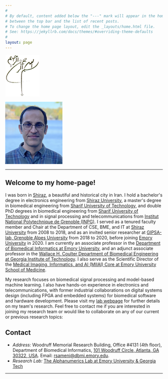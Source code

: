 ```yaml
---
#
# By default, content added below the "---" mark will appear in the home page
# between the top bar and the list of recent posts.
# To change the home page layout, edit the _layouts/home.html file.
# See: https://jekyllrb.com/docs/themes/#overriding-theme-defaults
#
layout: page
---
```

![](./assets/images/bismillah.jpg)

![Reza Sameni](./assets/images/reza-sameni.png)

---
## Welcome to my home-page!

I was born in [Shiraz](https://en.wikipedia.org/wiki/Shiraz), a beautiful and historical city in Iran. I hold a bachelor's degree in electronics engineering from [Shiraz University](https://shirazu.ac.ir/), a master's degree in biomedical engineering from [Sharif University of Technology](http://www.en.sharif.edu/), and double PhD degrees in biomedical engineering from [Sharif University of Technology](http://www.en.sharif.edu/) and in signal processing and telecommunications from [Institut National Polytechnique de Grenoble (INPG)](https://www.grenoble-inp.fr/). I served as a tenured faculty member and Chair at the Department of CSE, BME, and IT at [Shiraz University](https://shirazu.ac.ir/) from 2008 to 2018, and as an invited senior researcher at [GIPSA-lab, Grenoble Alpes University](https://www.gipsa-lab.grenoble-inp.fr/en) from 2018 to 2020, before joining [Emory University](https://www.emory.edu/) in 2020. I am currently an associate professor in the [Department of Biomedical Informatics at Emory University](https://med.emory.edu/departments/biomedical-informatics/index.html), and an adjunct associate professor in the [Wallace H. Coulter Department of Biomedical Engineering at Georgia Institute of Technology](https://bme.gatech.edu/bme/). I also serve as the Scientific Director of the [Medical Imaging, Informatics, and AI (MIIAI) Core at Emory University School of Medicine](https://www.cores.emory.edu/miiai/).

My research focuses on biomedical signal processing and model-based machine learning. I also have hands-on experience in electronics and telecommunications, with former industrial collaborations on digital systems design (including FPGA and embedded systems) for biomedical software and hardware development. Please visit my [lab webpage](https://sameni.org) for further details on my team's research. Feel free to contact me if you are interested in joining my research team or would like to collaborate on any of our current or previous research topics:


## Contact

- *Address:* Woodruff Memorial Research Building, Office #4131 (4th floor), Department of Biomedical Informatics, [101 Woodruff Circle, Atlanta, GA 30322, USA](https://maps.app.goo.gl/a5XeJsTQw8nHHbmz7). Email: [rsameni@dbmi.emory.edu](mailto:rsameni@dbmi.emory.edu).
- *Research Lab:* [The Alphanumerics Lab at Emory University & Georgia Tech](https://sameni.org)

---
